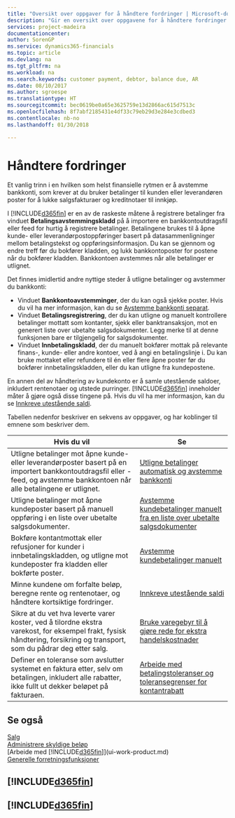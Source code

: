 ```yaml
---
title: "Oversikt over oppgaver for å håndtere fordringer | Microsoft-dokumentasjon"
description: "Gir en oversikt over oppgavene for å håndtere fordringer og utligne betalinger mot kunde- eller leverandørposter."
services: project-madeira
documentationcenter: 
author: SorenGP
ms.service: dynamics365-financials
ms.topic: article
ms.devlang: na
ms.tgt_pltfrm: na
ms.workload: na
ms.search.keywords: customer payment, debtor, balance due, AR
ms.date: 08/10/2017
ms.author: sgroespe
ms.translationtype: HT
ms.sourcegitcommit: bec0619be0a65e3625759e13d2866ac615d7513c
ms.openlocfilehash: 8f7abf2185431e4df33c79eb29d3e284e3cdbed3
ms.contentlocale: nb-no
ms.lasthandoff: 01/30/2018

---
```

# <a name="managing-receivables"></a>Håndtere fordringer
Et vanlig trinn i en hvilken som helst finansielle rytmen er å avstemme bankkonti, som krever at du bruker betalinger til kunden eller leverandøren poster for å lukke salgsfakturaer og kreditnotaer til innkjøp.  

I [!INCLUDE[d365fin](includes/d365fin_md.md)] er en av de raskeste måtene å registrere betalinger fra vinduet **Betalingsavstemmingskladd** på å importere en bankkontoutdragsfil eller feed for hurtig å registrere betalinger. Betalingene brukes til å åpne kunde- eller leverandørpostoppføringer basert på datasammenligninger mellom betalingstekst og oppføringsinformasjon. Du kan se gjennom og endre treff før du bokfører kladden, og lukk bankkontoposter for postene når du bokfører kladden. Bankkontoen avstemmes når alle betalinger er utlignet.

Det finnes imidlertid andre nyttige steder å utligne betalinger og avstemmer du bankkonti:  

* Vinduet **Bankkontoavstemminger**, der du kan også sjekke poster. Hvis du vil ha mer informasjon, kan du se [Avstemme bankkonti separat](bank-how-reconcile-bank-accounts-separately.md).  
* Vinduet **Betalingsregistrering**, der du kan utligne og manuelt kontrollere betalinger mottatt som kontanter, sjekk eller banktransaksjon, mot en generert liste over ubetalte salgsdokumenter. Legg merke til at denne funksjonen bare er tilgjengelig for salgsdokumenter.  
* Vinduet **Innbetalingskladd**, der du manuelt bokfører mottak på relevante finans-, kunde- eller andre kontoer, ved å angi en betalingslinje i. Du kan bruke mottaket eller refundere til én eller flere åpne poster før du bokfører innbetalingskladden, eller du kan utligne fra kundepostene.  

En annen del av håndtering av kundekonto er å samle utestående saldoer, inkludert rentenotaer og utstede purringer. [!INCLUDE[d365fin](includes/d365fin_md.md)] inneholder måter å gjøre også disse tingene på. Hvis du vil ha mer informasjon, kan du se [Innkreve utestående saldi](receivables-collect-outstanding-balances.md).  

Tabellen nedenfor beskriver en sekvens av oppgaver, og har koblinger til emnene som beskriver dem.  

| Hvis du vil | Se |
| --- | --- |
| Utligne betalinger mot åpne kunde- eller leverandørposter basert på en importert bankkontoutdragsfil eller -feed, og avstemme bankkontoen når alle betalingene er utlignet. |[Utligne betalinger automatisk og avstemme bankkonti](receivables-apply-payments-auto-reconcile-bank-accounts.md) |
| Utligne betalinger mot åpne kundeposter basert på manuell oppføring i en liste over ubetalte salgsdokumenter. |[Avstemme kundebetalinger manuelt fra en liste over ubetalte salgsdokumenter](receivables-how-reconcile-customer-payments-list-unpaid-sales-documents.md) |
| Bokføre kontantmottak eller refusjoner for kunder i innbetalingskladden, og utligne mot kundeposter fra kladden eller bokførte poster. |[Avstemme kundebetalinger manuelt](receivables-how-apply-sales-transactions-manually.md) |
| Minne kundene om forfalte beløp, beregne rente og rentenotaer, og håndtere kortsiktige fordringer. |[Innkreve utestående saldi](receivables-collect-outstanding-balances.md) |
|Sikre at du vet hva leverte varer koster, ved å tilordne ekstra varekost, for eksempel frakt, fysisk håndtering, forsikring og transport, som du pådrar deg etter salg.|[Bruke varegebyr til å gjøre rede for ekstra handelskostnader](payables-how-assign-item-charges.md)|
|Definer en toleranse som avslutter systemet en faktura etter, selv om betalingen, inkludert alle rabatter, ikke fullt ut dekker beløpet på fakturaen.|[Arbeide med betalingstoleranser og toleransegrenser for kontantrabatt](finance-payment-tolerance-and-payment-discount-tolerance.md)|
## <a name="see-also"></a>Se også
[Salg](sales-manage-sales.md)  
[Administrere skyldige beløp](payables-manage-payables.md)  
[Arbeide med [!INCLUDE[d365fin](includes/d365fin_md.md)]](ui-work-product.md)  
[Generelle forretningsfunksjoner](ui-across-business-areas.md)

## [!INCLUDE[d365fin](includes/free_trial_md.md)]  
## [!INCLUDE[d365fin](includes/training_link_md.md)]

